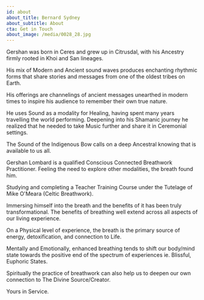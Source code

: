 ```yaml
---
id: about
about_title: Bernard Sydney
about_subtitle: About
cta: Get in Touch
about_image: /media/0028_28.jpg
---
```

Gershan was born in Ceres and grew up in Citrusdal, with his Ancestry firmly rooted in Khoi and San lineages.

His mix of Modern and Ancient sound waves produces enchanting rhythmic forms that share stories and messages from one of the oldest tribes on Earth.

His offerings are channelings of ancient messages unearthed in modern times to inspire his audience to remember their own true nature.

He uses Sound as a modality for Healing, having spent many years travelling the world performing. Deepening into his Shamanic journey he realized that he needed to take Music further and share it in Ceremonial settings.

The Sound of the Indigenous Bow calls on a deep Ancestral knowing that is available to us all.

Gershan Lombard is a qualified Conscious Connected Breathwork Practitioner. Feeling the need to explore other modalities, the breath found him.

Studying and completing a Teacher Training Course under the Tutelage of Mike O'Meara (Celtic Breathwork).

Immersing himself into the breath and the benefits of it has been truly transformational. The benefits of breathing well extend across all aspects of our living experience.

On a Physical level of experience, the breath is the primary source of energy, detoxification, and connection to Life.

Mentally and Emotionally, enhanced breathing tends to shift our body/mind state towards the positive end of the spectrum of experiences ie. Blissful, Euphoric States.

Spiritually the practice of breathwork can also help us to deepen our own connection to The Divine Source/Creator.



Yours in Service.
